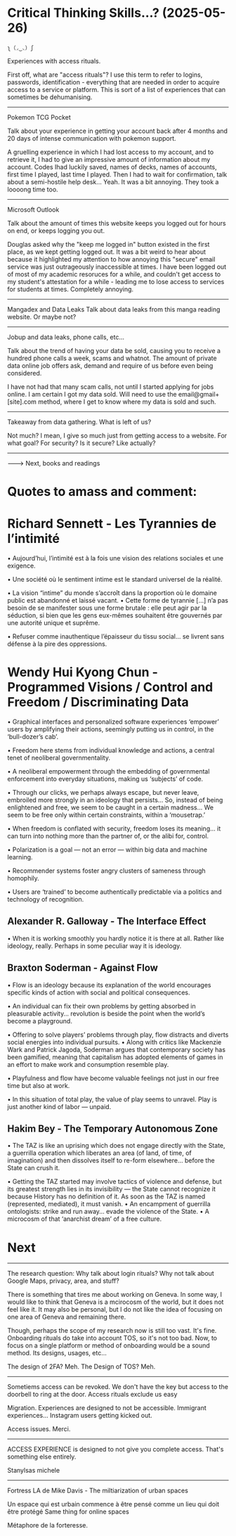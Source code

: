 # Critical Thinking Skills...? (2025-05-26)

    ʅ（◞‿◟）ʃ


Experiences with access rituals.

First off, what are "access rituals"? I use this term to refer to logins, passwords, identification - everything that are needed in order to acquire access to a service or platform. This is sort of a list of experiences that can sometimes be dehumanising.

---

Pokemon TCG Pocket

Talk about your experience in getting your account back after 4 months and 20 days of intense communication with pokemon support.

A gruelling experience in which I had lost access to my account, and to retrieve it, I had to give an impressive amount of information about my account. Codes Ihad luckily saved, names of decks, names of accounts, first time I played, last time I played. Then I had to wait for confirmation, talk about a semi-hostile help desk... Yeah. It was a bit annoying. They took a loooong time too.

---
Microsoft Outlook

Talk about the amount of times this website keeps you logged out for hours on end, or keeps logging you out.

Douglas asked why the "keep me logged in" button existed in the first place, as we kept getting logged out. It was a bit weird to hear about because it highlighted my attention to how annoying this "secure" email service was just outrageously inaccessible at times. I have been logged out of most of my academic resoruces for a while, and couldn't get access to my student's attestation for a while - leading me to lose access to services for students at times.
Completely annoying.

---

Mangadex and Data Leaks
Talk about data leaks from this manga reading website. Or maybe not?

---

Jobup and data leaks, phone calls, etc...

Talk about the trend of having your data be sold, causing you to receive a hundred phone calls a week, scams and whatnot. The amount of private data online job offers ask, demand and require of us before even being considered.

I have not had that many scam calls, not until I started applying for jobs online. I am certain I got my data sold. 
Will need to use the email@gmail+[site].com method, where I get to know where my data is sold and such.

---

Takeaway from data gathering. What is left of us?

Not much? I mean, I give so much just from getting access to a website. For what goal? For security? Is it secure? Like actually?

---

---> Next, books and readings

# Quotes to amass and comment:

# Richard Sennett - Les Tyrannies de l’intimité
• Aujourd’hui, l’intimité est à la fois une vision des relations sociales et une exigence.

• Une société où le sentiment intime est le standard universel de la réalité.

• La vision “intime” du monde s’accroît dans la proportion où le domaine public est abandonné et laissé vacant.
• Cette forme de tyrannie […] n’a pas besoin de se manifester sous une forme brutale : elle peut agir par la séduction, si bien que les gens eux-mêmes souhaitent être gouvernés par une autorité unique et suprême.

• Refuser comme inauthentique l’épaisseur du tissu social… se livrent sans défense à la pire des oppressions.

# Wendy Hui Kyong Chun - Programmed Visions / Control and Freedom / Discriminating Data

• Graphical interfaces and personalized software experiences ‘empower’ users by amplifying their actions, seemingly putting us in control, in the ‘bull-dozer’s cab’.

• Freedom here stems from individual knowledge and actions, a central tenet of neoliberal governmentality.

• A neoliberal empowerment through the embedding of governmental enforcement into everyday situations, making us ‘subjects’ of code.

• Through our clicks, we perhaps always escape, but never leave, embroiled more strongly in an ideology that persists… So, instead of being enlightened and free, we seem to be caught in a certain madness… We seem to be free only within certain constraints, within a ‘mousetrap.’

• When freedom is conflated with security, freedom loses its meaning… it can turn into nothing more than the partner of, or the alibi for, control.

• Polarization is a goal — not an error — within big data and machine learning.

• Recommender systems foster angry clusters of sameness through homophily.

• Users are ‘trained’ to become authentically predictable via a politics and technology of
recognition.

## Alexander R. Galloway - The Interface Effect

• When it is working smoothly you hardly notice it is there at all. Rather like ideology, really. Perhaps in some peculiar way it is ideology.

 
## Braxton Soderman - Against Flow
• Flow is an ideology because its explanation of the world encourages specific kinds of action with social and political consequences.

• An individual can fix their own problems by getting absorbed in pleasurable activity… revolution is beside the point when the world’s become a playground.

• Offering to solve players’ problems through play, flow distracts and diverts social energies into individual pursuits.
• Along with critics like Mackenzie Wark and Patrick Jagoda, Soderman argues that contemporary society has been gamified, meaning that capitalism has adopted elements of games in an effort to make work and consumption resemble play.

• Playfulness and flow have become valuable feelings not just in our free time but also at work.

• In this situation of total play, the value of play seems to unravel. Play is just another kind of labor — unpaid.

## Hakim Bey - The Temporary Autonomous Zone

• The TAZ is like an uprising which does not engage directly with the State, a guerrilla operation which liberates an area (of land, of time, of imagination) and then dissolves itself to re-form elsewhere… before the State can crush it.

• Getting the TAZ started may involve tactics of violence and defense, but its greatest strength lies in its invisibility — the State cannot recognize it because History has no definition of it. As soon as the TAZ is named (represented, mediated), it must vanish.
• An encampment of guerrilla ontologists: strike and run away… evade the violence of the State.
• A microcosm of that ‘anarchist dream’ of a free culture.


# Next 
---


The research question: Why talk about login rituals? Why not talk about Google Maps, privacy, area, and stuff?

There is something that tires me about working on Geneva. In some way, I would like to think that Geneva is a mcirocosm of the world, but it does not feel like it. It may also be personal, but I do not like the idea of focusing on one area of Geneva and remaining there.

Though, perhaps the scope of my research now is still too vast. It's fine. 
Onboarding rituals do take into account TOS, so it's not too bad. Now, to focus on a single platform or method of onboarding would be a sound method. Its designs, usages, etc...

The design of 2FA? Meh. The Design of TOS? Meh.


---

Sometiems access can be revoked. We don't have the key but access to the doorbell to ring at the door. Access rituals exclude us easy

Migration. Experiences are designed to not be accessible. Immigrant experiences... Instagram users getting kicked out.

Access issues.
Merci.


---
ACCESS EXPERIENCE is designed to not give you complete access. That's something else entirely.

Stanylsas michele

----


Fortress LA de Mike Davis - The miltiarization of urban spaces

Un espace qui est urbain commence à être pensé comme un lieu qui doit être protégé
Same thing for online spaces


Métaphore de la forteresse.

